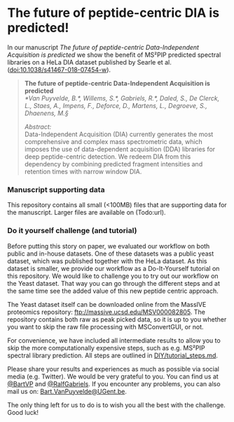 
# The future of peptide-centric DIA is predicted!

In our manuscript *The future of peptide-centric Data-Independent Acquisition is predicted* we show the benefit of MS²PIP predicted spectral libraries on a HeLa DIA dataset published by Searle et al. ([doi:10.1038/s41467-018-07454-w](https://doi.org/10.1038/s41467-018-07454-w)).

>**The future of peptide-centric Data-Independent Acquisition is predicted**  
>*\*Van Puyvelde, B.\*, Willems, S.\*, Gabriels, R.\*, Daled, S., De Clerck, L., Staes, A., Impens, F., Deforce, D., Martens, L., Degroeve, S., Dhaenens, M.§*  
>
>*Abstract:*  
>Data-Independent Acquisition (DIA) currently generates the most comprehensive and complex mass spectrometric data, which imposes the use of data-dependent acquisition (DDA) libraries for deep peptide-centric detection. We redeem DIA from this dependency by combining predicted fragment intensities and retention times with narrow window DIA.

### Manuscript supporting data
This repository contains all small (<100MB) files that are supporting data for the manuscript. Larger files are available on (Todo:url).

### Do it yourself challenge (and tutorial)
Before putting this story on paper, we evaluated our workflow on both public and in-house datasets. One of these datasets was a public yeast dataset, which was published together with the HeLa dataset. As this dataset is smaller, we provide our workflow as a Do-It-Yourself tutorial on this repository. We would like to challenge you to try out our workflow on the Yeast dataset. That way you can go through the different steps and at the same time see the added value of this new peptide centric approach. 

The Yeast dataset itself can be downloaded online from the MassIVE proteomics repository: ftp://massive.ucsd.edu/MSV000082805. The repository contains both raw as peak picked data, so it is up to you whether you want to skip the raw file processing with MSConvertGUI, or not. 

For convenience, we have included all intermediate results to allow you to skip the more computationally expensive steps, such as e.g. MS²PIP spectral library prediction. All steps are outlined in [DIY/tutorial_steps.md](https://github.com/brvpuyve/MS2PIP-for-DIA/blob/master/DIY/tutorial_steps.md).

Please share your results and experiences as much as possible via social media (e.g. Twitter). We would be very grateful to you. You can find us at [@BartVP](https://twitter.com/BartVP) and [@RalfGabriels](https://twitter.com/RalfGabriels). If you encounter any problems, you can also mail us on: [Bart.VanPuyvelde@UGent.be](mailto:Bart.VanPuyvelde@UGent.be). 

The only thing left for us to do is to wish you all the best with the challenge. Good luck!

